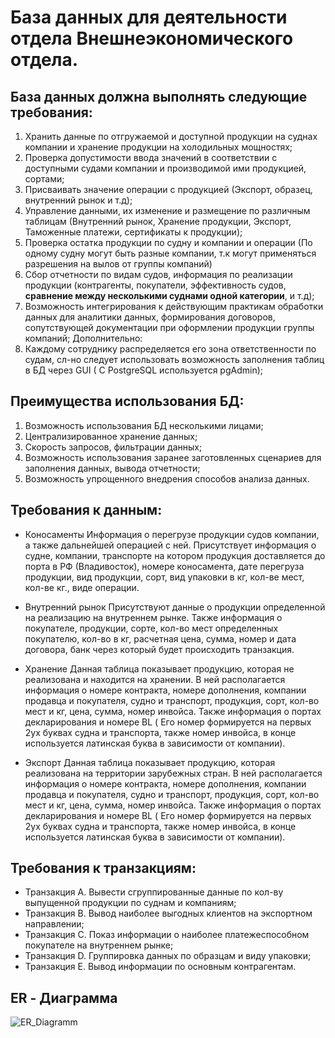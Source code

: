# База данных  для деятельности отдела Внешнеэкономического отдела. 

## База данных должна выполнять следующие требования:

1)	Хранить данные по отгружаемой и доступной продукции на суднах компании и хранение продукции на холодильных мощностях;
2)	Проверка  допустимости ввода значений в соответствии с доступными судами компании и производимой ими продукцией, сортами;
3)	Присваивать значение операции с продукцией (Экспорт, образец, внутренний рынок и т.д);
4)	Управление данными, их изменение и размещение по различным таблицам (Внутренний рынок, Хранение продукции, Экспорт, Таможенные платежи, сертификаты к продукции);
5)	Проверка остатка продукции по судну и компании и операции (По одному судну могут быть разные компании, т.к могут применяться разрешения на вылов от группы компаний)
6)	Сбор отчетности по видам судов, информация по реализации продукции (контрагенты, покупатели, эффективность судов, **сравнение между несколькими суднами одной категории**, и т.д);
7)	Возможность интегрирования к действующим практикам обработки данных для аналитики данных, формирования договоров, сопутствующей документации при оформлении продукции группы компаний;
Дополнительно:
8)	Каждому сотруднику распределяется его  зона ответственности по судам,  сл-но следует использовать возможность заполнения таблиц в  БД через GUI ( C PostgreSQL используется pgAdmin);

## Преимущества использования БД:

1.	Возможность использования БД несколькими лицами;
2.	Централизированное хранение данных;
3.	Скорость запросов, фильтрации данных;
4.	Возможность использования заранее заготовленных сценариев для заполнения данных, вывода отчетности;
5.	Возможность упрощенного внедрения способов анализа данных.


## Требования к данным:

- Коносаменты
Информация о перегрузе продукции судов компании, а также дальнейшей операцией с ней.
Присутствует информация о судне, компании, транспорте на котором продукция доставляется до порта в РФ (Владивосток), номере коносамента, дате перегруза продукции, вид продукции, сорт, вид упаковки в кг,  кол-ве мест, кол-ве кг., виде операции.

- Внутренний рынок
Присутствуют данные о продукции определенной на реализацию на внутреннем рынке.
Также информация о покупателе, продукции, сорте, кол-во мест определенных покупателю, кол-во в кг, расчетная цена, сумма, номер и дата договора, банк через который будет происходить транзакция.

- Хранение
Данная таблица показывает продукцию, которая не реализована и находится на хранении.
В ней располагается информация о номере контракта, номере дополнения, компании продавца и покупателя, судно и транспорт, продукция, сорт, кол-во мест и кг, цена, сумма, номер инвойса. Также информация о портах декларирования и номере BL ( Его номер формируется на первых 2ух буквах судна и транспорта, также номер инвойса, в конце используется латинская буква в зависимости от компании).

- Экспорт
Данная таблица показывает продукцию, которая реализована на территории зарубежных стран.
В ней располагается информация о номере контракта, номере дополнения, компании продавца и покупателя, судно и транспорт, продукция, сорт, кол-во мест и кг, цена, сумма, номер инвойса. Также информация о портах декларирования и номере BL ( Его номер формируется на первых 2ух буквах судна и транспорта, также номер инвойса, в конце используется латинская буква в зависимости от компании).



## Требования к транзакциям:

- Транзакция А. Вывести сгруппированные данные по кол-ву выпущенной продукции по суднам и компаниям;
- Транзакция В. Вывод наиболее выгодных клиентов на экспортном направлении;
- Транзакция С.  Показ информации о наиболее платежеспособном покупателе на внутреннем рынке;
- Транзакция D.  Группировка данных по образцам и виду упаковки;
- Транзакция Е.  Вывод информации по основным контрагентам.


##  ER - Диаграмма

![ER_Diagramm](https://github.com/user-attachments/assets/29ed7369-40fc-484f-ba33-6271adecf3fc)



 
